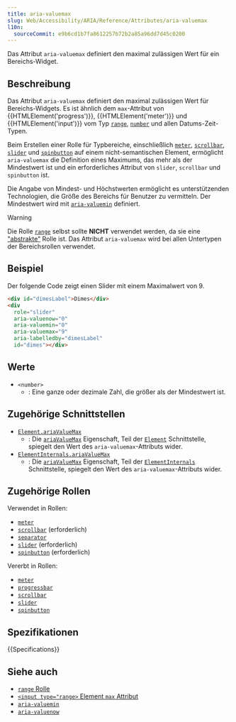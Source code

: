 ```yaml
---
title: aria-valuemax
slug: Web/Accessibility/ARIA/Reference/Attributes/aria-valuemax
l10n:
  sourceCommit: e9b6cd1b7fa8612257b72b2a85a96dd7d45c0200
---
```


Das Attribut `aria-valuemax` definiert den maximal zulässigen Wert für ein Bereichs-Widget.

## Beschreibung

Das Attribut `aria-valuemax` definiert den maximal zulässigen Wert für Bereichs-Widgets. Es ist ähnlich dem `max`-Attribut von {{HTMLElement('progress')}}, {{HTMLElement('meter')}} und {{HTMLElement('input')}} vom Typ [`range`](/de/docs/Web/HTML/Reference/Elements/input/range), [`number`](/de/docs/Web/HTML/Reference/Elements/input/number) und allen Datums-Zeit-Typen.

Beim Erstellen einer Rolle für Typbereiche, einschließlich [`meter`](/de/docs/Web/Accessibility/ARIA/Reference/Roles/meter_role), [`scrollbar`](/de/docs/Web/Accessibility/ARIA/Reference/Roles/scrollbar_role), [`slider`](/de/docs/Web/Accessibility/ARIA/Reference/Roles/slider_role) und [`spinbutton`](/de/docs/Web/Accessibility/ARIA/Reference/Roles/spinbutton_role) auf einem nicht-semantischen Element, ermöglicht `aria-valuemax` die Definition eines Maximums, das mehr als der Mindestwert ist und ein erforderliches Attribut von `slider`, `scrollbar` und `spinbutton` ist.

Die Angabe von Mindest- und Höchstwerten ermöglicht es unterstützenden Technologien, die Größe des Bereichs für Benutzer zu vermitteln. Der Mindestwert wird mit [`aria-valuemin`](/de/docs/Web/Accessibility/ARIA/Reference/Attributes/aria-valuemin) definiert.

> [!WARNING]
> Die Rolle [`range`](/de/docs/Web/Accessibility/ARIA/Reference/Roles/range_role) selbst sollte **NICHT** verwendet werden, da sie eine ["abstrakte"](/de/docs/Web/Accessibility/ARIA/Reference/Roles#6._abstract_roles) Rolle ist. Das Attribut `aria-valuemax` wird bei allen Untertypen der Bereichsrollen verwendet.

## Beispiel

Der folgende Code zeigt einen Slider mit einem Maximalwert von 9.

```html
<div id="dimesLabel">Dimes</div>
<div
  role="slider"
  aria-valuenow="0"
  aria-valuemin="0"
  aria-valuemax="9"
  aria-labelledby="dimesLabel"
  id="dimes"></div>
```

## Werte

- `<number>`
  - : Eine ganze oder dezimale Zahl, die größer als der Mindestwert ist.

## Zugehörige Schnittstellen

- [`Element.ariaValueMax`](/de/docs/Web/API/Element/ariaValueMax)
  - : Die [`ariaValueMax`](/de/docs/Web/API/Element/ariaValueMax) Eigenschaft, Teil der [`Element`](/de/docs/Web/API/Element) Schnittstelle, spiegelt den Wert des `aria-valuemax`-Attributs wider.
- [`ElementInternals.ariaValueMax`](/de/docs/Web/API/ElementInternals/ariaValueMax)
  - : Die [`ariaValueMax`](/de/docs/Web/API/ElementInternals/ariaValueMax) Eigenschaft, Teil der [`ElementInternals`](/de/docs/Web/API/ElementInternals) Schnittstelle, spiegelt den Wert des `aria-valuemax`-Attributs wider.

## Zugehörige Rollen

Verwendet in Rollen:

- [`meter`](/de/docs/Web/Accessibility/ARIA/Reference/Roles/meter_role)
- [`scrollbar`](/de/docs/Web/Accessibility/ARIA/Reference/Roles/scrollbar_role) (erforderlich)
- [`separator`](/de/docs/Web/Accessibility/ARIA/Reference/Roles/separator_role)
- [`slider`](/de/docs/Web/Accessibility/ARIA/Reference/Roles/slider_role) (erforderlich)
- [`spinbutton`](/de/docs/Web/Accessibility/ARIA/Reference/Roles/spinbutton_role) (erforderlich)

Vererbt in Rollen:

- [`meter`](/de/docs/Web/Accessibility/ARIA/Reference/Roles/meter_role)
- [`progressbar`](/de/docs/Web/Accessibility/ARIA/Reference/Roles/progressbar_role)
- [`scrollbar`](/de/docs/Web/Accessibility/ARIA/Reference/Roles/scrollbar_role)
- [`slider`](/de/docs/Web/Accessibility/ARIA/Reference/Roles/slider_role)
- [`spinbutton`](/de/docs/Web/Accessibility/ARIA/Reference/Roles/spinbutton_role)

## Spezifikationen

{{Specifications}}

## Siehe auch

- [`range` Rolle](/de/docs/Web/Accessibility/ARIA/Reference/Roles/range_role)
- [`<input type="range>` Element `max` Attribut](/de/docs/Web/HTML/Reference/Elements/input/range#max)
- [`aria-valuemin`](/de/docs/Web/Accessibility/ARIA/Reference/Attributes/aria-valuemin)
- [`aria-valuenow`](/de/docs/Web/Accessibility/ARIA/Reference/Attributes/aria-valuenow)
